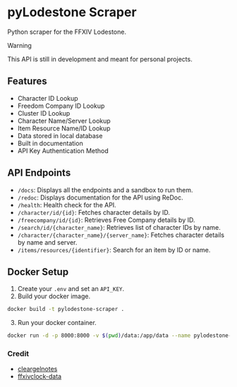 # pyLodestone Scraper
 Python scraper for the FFXIV Lodestone.

 > [!WARNING]  
 > This API is still in development and meant for personal projects.

## Features
 - Character ID Lookup
 - Freedom Company ID Lookup
 - Cluster ID Lookup
 - Character Name/Server Lookup
 - Item Resource Name/ID Lookup
 - Data stored in local database
 - Built in documentation
 - API Key Authentication Method

## API Endpoints
 - `/docs`: Displays all the endpoints and a sandbox to run them.
 - `/redoc`: Displays documentation for the API using ReDoc.
 - `/health`: Health check for the API.
 - `/character/id/{id}`: Fetches character details by ID.
 - `/freecompany/id/{id}`: Retrieves Free Company details by ID.
 - `/search/id/{character_name}`: Retrieves list of character IDs by name.
 - `/character/{character_name}/{server_name}`: Fetches character details by name and server.
 - `/items/resources/{identifier}`: Search for an item by ID or name.

## Docker Setup
 1. Create your `.env` and set an `API_KEY`.
 2. Build your docker image.
 ```bash
 docker build -t pylodestone-scraper .
 ```
 3. Run your docker container.
 ```bash
 docker run -d -p 8000:8000 -v $(pwd)/data:/app/data --name pylodestone-scraper pylodestone-scraper
 ```

### Credit
 - [cleargelnotes](https://github.com/cleargelnotes)
 - [ffxivclock-data](https://github.com/9001-Solutions/ffxivclock-data)